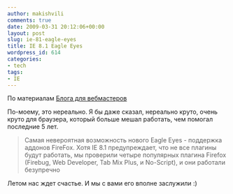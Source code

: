 ```yaml
---
author: makishvili
comments: true
date: 2009-03-31 20:12:06+00:00
layout: post
slug: ie-81-eagle-eyes
title: IE 8.1 Eagle Eyes
wordpress_id: 614
categories:
- tech
tags:
- IE
---
```


По материалам [Блога для вебмастеров](http://www.getincss.ru/2009/03/31/internet-explorer-81-eagle-eyes-a-vy-uzhe-znaete/)

По-моему, это нереально. Я бы даже сказал, нереально круто, очень круто для браузера, который больше мешал работать, чем помогал последние 5 лет.


> Самая невероятная возможность нового Eagle Eyes - поддержка аддонов FireFox. Хотя IE 8.1 предупреждает, что не все плагины будут работать, мы проверили четыре популярных плагина Firefox (Firebug, Web Developer, Tab Mix Plus, и No-Script), и они работали безупречно



Летом нас ждет счастье. И мы с вами его вполне заслужили :)
